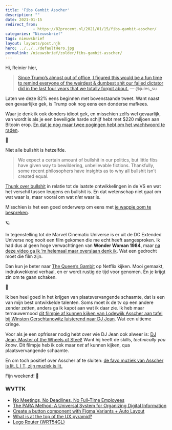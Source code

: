 ```yaml
---
title: 'Fibs Gambit Asscher'
description: ""
date: 2021-01-15
redirect_from: 
            - https://82procent.nl/2021/01/15/fibs-gambit-asscher/
categories: "Nieuwsbrief"
tags: nieuwsbrief	
layout: layouts/post.njk
hero: ../../../defaultHero.jpg
permalink: /nieuwsbrief/zolder/fibs-gambit-asscher/
---
```

<!-- wp:paragraph -->

Hi, Reinier hier,

<!-- /wp:paragraph -->

<!-- wp:quote -->

> [Since Trump’s almost out of office, I figured this would be a fun time to remind everyone of the weirdest & dumbest shit our failed dictator did in the last four years that we totally forgot about.](https://twitter.com/jules_su/status/1348879180658860032) — @jules_su

<!-- /wp:quote -->

<!-- wp:paragraph -->

Laten we deze 82% eens beginnen met bovenstaande tweet. Want naast een gevaarlijke gek, is Trump ook nog eens een donderse mafkees.

<!-- /wp:paragraph -->

<!-- wp:paragraph -->

Waar je denk ik ook donders idioot gek, en misschien zelfs wel gevaarlijk, van wordt is als je een beveiligde harde schijf hebt met \$220 miljoen aan Bitcoin erop. [En dat je nog maar twee pogingen hebt om het wachtwoord te raden](https://twitter.com/AsteadWesley/status/1348988647358537729/photo/1).

<!-- /wp:paragraph -->

<!-- wp:paragraph -->

💩

<!-- /wp:paragraph -->

<!-- wp:paragraph -->

Niet alle bullshit is hetzelfde.

<!-- /wp:paragraph -->

<!-- wp:quote -->

> We expect a certain amount of bullshit in our politics, but little fibs have given way to bewildering, unbelievable fictions. Thankfully, some recent philosophers have insights as to why all bullshit isn’t created equal.

<!-- /wp:quote -->

<!-- wp:paragraph -->

[Thunk over bullshit](https://www.youtube.com/watch?v=9VrkFmMkzwc) in relatie tot de laatste ontwikkelingen in de VS en wat het verschil tussen leugens en bullshit is. En dat wetenschap niet gaat om wat waar is, maar vooral om wat _niet_ waar is.

<!-- /wp:paragraph -->

<!-- wp:paragraph -->

Misschien is het een goed onderwerp om eens met [je wappie oom te bespreken](https://berthub.eu/articles/posts/corona-en-je-oom/).

<!-- /wp:paragraph -->

<!-- wp:paragraph -->

🪐

<!-- /wp:paragraph -->

<!-- wp:paragraph -->

In tegenstelling tot de Marvel Cinematic Universe is er uit de DC Extended Universe nog nooit een film gekomen die me echt heeft aangesproken. Ik had dus al geen hoge verwachtingen van **Wonder Woman 1984**, maar [na deze video ga ik ‘m helemaal maar overslaan denk ik](https://youtube.com/watch?v=PeieblTIw7A). Wat een gedrocht moet die film zijn.

<!-- /wp:paragraph -->

<!-- wp:paragraph -->

Dan kun je beter naar [The Queen’s Gambit](<https://en.wikipedia.org/wiki/The_Queen%27s_Gambit_(miniseries)>) op Netflix kijken. Mooi gemaakt, indrukwekkend verhaal, en er wordt rustig de tijd voor genomen. Én je krijgt zin om te gaan schaken.

<!-- /wp:paragraph -->

<!-- wp:paragraph -->

😬

<!-- /wp:paragraph -->

<!-- wp:paragraph -->

Ik ben heel goed in het krijgen van plaatsvervangende schaamte, dat is een van mijn best ontwikkelde talenten. Soms moet ik de tv op een andere zender zetten, anders ga ik kapot aan wat ik daar zie. Ik heb maar ternauwernood [dit filmpje af kunnen kijken van Lodewijk Asscher aan tafel bij Winston Gerschtanowitz luisterend naar DJ Jean](https://twitter.com/ThomasHogeling/status/1349660070993424384). Wat een ultieme cringe.

<!-- /wp:paragraph -->

<!-- wp:paragraph -->

Voor als je een opfrisser nodig hebt over wie DJ Jean ook alweer is: [DJ Jean, Master of the Wheels of Steel!](https://www.youtube.com/watch?v=8q0fKqICI84&feature=youtu.be) Want hij heeft de skills, _technically you know_. Dit filmpje heb ik ook maar _net_ af kunnen kijken, qua plaatsvervangende schaamte.

<!-- /wp:paragraph -->

<!-- wp:paragraph -->

En om toch positief over Asscher af te sluiten: [de favo muziek van Asscher is lit. L I T, zijn muziek is lit.](https://twitter.com/youngocci/status/1349666430300676097)

<!-- /wp:paragraph -->

<!-- wp:paragraph -->

Fijn weekend! 👋

<!-- /wp:paragraph -->

<!-- wp:heading {"level":3} -->

### WVTTK

<!-- /wp:heading -->

<!-- wp:list -->

- [No Meetings, No Deadlines, No Full-Time Employees](https://sahillavingia.com/work)
- [The PARA Method: A Universal System for Organizing Digital Information](https://fortelabs.co/blog/para/)
- [Create a button component with Figma Variants + Auto Layout](https://uxdesign.cc/create-a-button-component-with-figma-variants-auto-layout-ac636ea1db76)
- [What is at the top of the UX pyramid?](https://medium.com/design-leadership-notebook/what-is-at-the-top-of-the-ux-pyramid-f9fc0c178803)
- [Lego Router (WRT54GL)](https://tfvlrue.wordpress.com/2010/01/08/lego-router-wrt54gl/)

<!-- /wp:list -->
